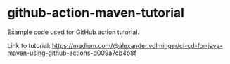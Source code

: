 # github-action-maven-tutorial
Example code used for GitHub action tutorial.

Link to tutorial: https://medium.com/@alexander.volminger/ci-cd-for-java-maven-using-github-actions-d009a7cb4b8f


